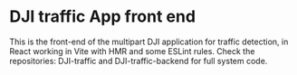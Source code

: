 # DJI traffic App front end

This is the front-end of the multipart DJI application for traffic detection, in React working in Vite with HMR and some ESLint rules.
Check the repositories: DJI-traffic and DJI-traffic-backend for full system code.
